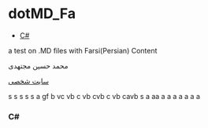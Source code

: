 dotMD_Fa
========
* [C#](#c--c)

a test on .MD files with Farsi(Persian) Content

محمد حسین مجتهدی

[سایت شخصی](http://mhm5000.ir)





s
s
s
s
s
a
gf
b
vc
vb
c
vb
cvb
c
vb
cavb
s
a
aa
a
a
a
a
a
a
a
### C#
